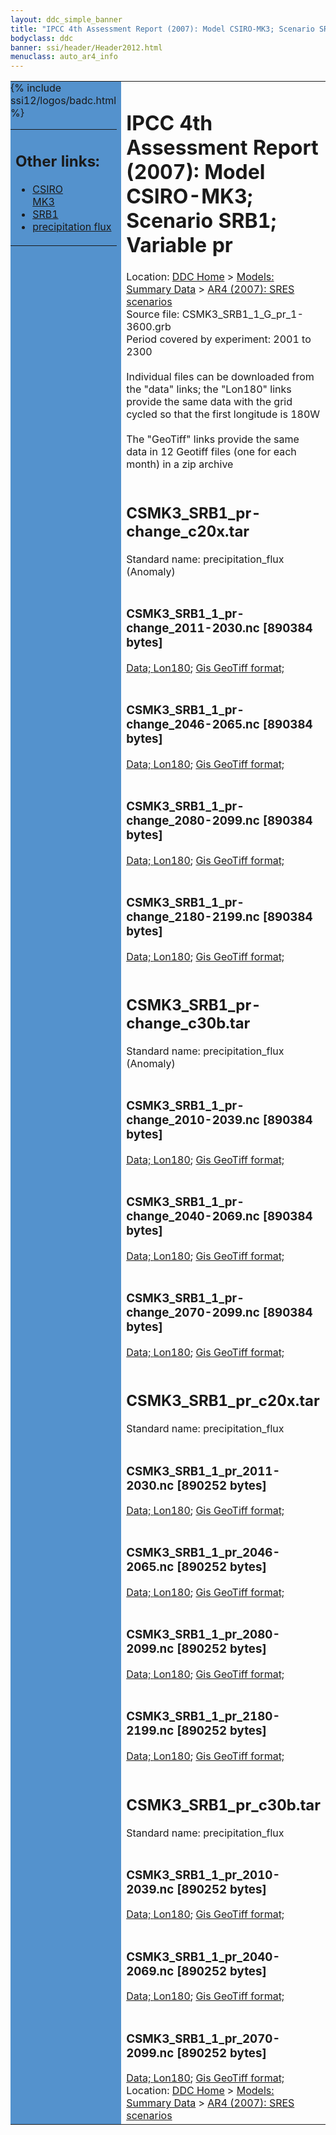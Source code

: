 ```yaml
---
layout: ddc_simple_banner
title: "IPCC 4th Assessment Report (2007): Model CSIRO-MK3; Scenario SRB1; Variable pr"
bodyclass: ddc
banner: ssi/header/Header2012.html
menuclass: auto_ar4_info
---
```



<table width="100%" border="0" cellspacing="0" cellpadding="0" style="border-collapse: collapse;">
<tr style="margin:0;padding:0;border:0;">
<td style="margin:0;padding:0;border:0;height:1pt;width:150pt;background:#5492CD;" valign="top" >

<div id="lh-col2" class="auto_ar4_info">
<table class="menumain" bgcolor="#5492CD" cellspacing="0" width="100%" border="0">
<tr><td>
<h2> Other links:</h2>
<ul>
<li><a href="/auto/ar4/model-CSIRO-MK3.html">CSIRO<br/>MK3</a></li>
<li><a href="/auto/ar4/scenario-SRB1.html">SRB1</a></li>
<li><a href="/auto/ar4/var-precipitation_flux.html">precipitation flux</a></li>
</ul>
</td></tr>
{% include ssi12/logos/badc.html %}
</table>
</div>
</td>
<td><h1>IPCC 4th Assessment Report (2007): Model CSIRO-MK3; Scenario SRB1; Variable pr</h1>

<!-- Breadcrumb1 -->
<div id="breadcrumb1" align="left">
Location: <a href="/index.html">DDC Home</a> > <a href="/sim/gcm_clim/">Models: Summary Data</a>
> <a href="/sim/gcm_clim/SRES_AR4/index.html">AR4 (2007): SRES scenarios</a>
</div>
<!-- End of Breadcrumb1 -->Source file: CSMK3_SRB1_1_G_pr_1-3600.grb
<br/>
Period covered by experiment: 2001 to 2300<br/>
<br/>Individual files can be downloaded from the "data" links; the "Lon180" links provide the same data
         with the grid cycled so that the first longitude is 180W<br/>
<br/>The "GeoTiff" links provide the same data in 12 Geotiff files (one for each month)
          in a zip archive<br/>
<br/><h2>CSMK3_SRB1_pr-change_c20x.tar</h2>
Standard name: precipitation_flux (Anomaly)<br>
<br/><h3>CSMK3_SRB1_1_pr-change_2011-2030.nc [890384 bytes]</h3>
<a href="/cgi-bin/downl/ar4_nc/pr/CSMK3_SRB1_1_pr-change_2011-2030.nc">Data; </a><a href="/cgi-bin/downl/ar4_nc/pr/CSMK3_SRB1_1_pr-change_2011-2030.cyto180.nc"> Lon180</a>; <a href="/cgi-bin/downl/ar4_tif/pr/CSMK3_SRB1_1_pr-change_2011-2030.zip">Gis GeoTiff format; </a><br/>
<br/><h3>CSMK3_SRB1_1_pr-change_2046-2065.nc [890384 bytes]</h3>
<a href="/cgi-bin/downl/ar4_nc/pr/CSMK3_SRB1_1_pr-change_2046-2065.nc">Data; </a><a href="/cgi-bin/downl/ar4_nc/pr/CSMK3_SRB1_1_pr-change_2046-2065.cyto180.nc"> Lon180</a>; <a href="/cgi-bin/downl/ar4_tif/pr/CSMK3_SRB1_1_pr-change_2046-2065.zip">Gis GeoTiff format; </a><br/>
<br/><h3>CSMK3_SRB1_1_pr-change_2080-2099.nc [890384 bytes]</h3>
<a href="/cgi-bin/downl/ar4_nc/pr/CSMK3_SRB1_1_pr-change_2080-2099.nc">Data; </a><a href="/cgi-bin/downl/ar4_nc/pr/CSMK3_SRB1_1_pr-change_2080-2099.cyto180.nc"> Lon180</a>; <a href="/cgi-bin/downl/ar4_tif/pr/CSMK3_SRB1_1_pr-change_2080-2099.zip">Gis GeoTiff format; </a><br/>
<br/><h3>CSMK3_SRB1_1_pr-change_2180-2199.nc [890384 bytes]</h3>
<a href="/cgi-bin/downl/ar4_nc/pr/CSMK3_SRB1_1_pr-change_2180-2199.nc">Data; </a><a href="/cgi-bin/downl/ar4_nc/pr/CSMK3_SRB1_1_pr-change_2180-2199.cyto180.nc"> Lon180</a>; <a href="/cgi-bin/downl/ar4_tif/pr/CSMK3_SRB1_1_pr-change_2180-2199.zip">Gis GeoTiff format; </a><br/>
<br/><h2>CSMK3_SRB1_pr-change_c30b.tar</h2>
Standard name: precipitation_flux (Anomaly)<br>
<br/><h3>CSMK3_SRB1_1_pr-change_2010-2039.nc [890384 bytes]</h3>
<a href="/cgi-bin/downl/ar4_nc/pr/CSMK3_SRB1_1_pr-change_2010-2039.nc">Data; </a><a href="/cgi-bin/downl/ar4_nc/pr/CSMK3_SRB1_1_pr-change_2010-2039.cyto180.nc"> Lon180</a>; <a href="/cgi-bin/downl/ar4_tif/pr/CSMK3_SRB1_1_pr-change_2010-2039.zip">Gis GeoTiff format; </a><br/>
<br/><h3>CSMK3_SRB1_1_pr-change_2040-2069.nc [890384 bytes]</h3>
<a href="/cgi-bin/downl/ar4_nc/pr/CSMK3_SRB1_1_pr-change_2040-2069.nc">Data; </a><a href="/cgi-bin/downl/ar4_nc/pr/CSMK3_SRB1_1_pr-change_2040-2069.cyto180.nc"> Lon180</a>; <a href="/cgi-bin/downl/ar4_tif/pr/CSMK3_SRB1_1_pr-change_2040-2069.zip">Gis GeoTiff format; </a><br/>
<br/><h3>CSMK3_SRB1_1_pr-change_2070-2099.nc [890384 bytes]</h3>
<a href="/cgi-bin/downl/ar4_nc/pr/CSMK3_SRB1_1_pr-change_2070-2099.nc">Data; </a><a href="/cgi-bin/downl/ar4_nc/pr/CSMK3_SRB1_1_pr-change_2070-2099.cyto180.nc"> Lon180</a>; <a href="/cgi-bin/downl/ar4_tif/pr/CSMK3_SRB1_1_pr-change_2070-2099.zip">Gis GeoTiff format; </a><br/>
<br/><h2>CSMK3_SRB1_pr_c20x.tar</h2>
Standard name: precipitation_flux<br>
<br/><h3>CSMK3_SRB1_1_pr_2011-2030.nc [890252 bytes]</h3>
<a href="/cgi-bin/downl/ar4_nc/pr/CSMK3_SRB1_1_pr_2011-2030.nc">Data; </a><a href="/cgi-bin/downl/ar4_nc/pr/CSMK3_SRB1_1_pr_2011-2030.cyto180.nc"> Lon180</a>; <a href="/cgi-bin/downl/ar4_tif/pr/CSMK3_SRB1_1_pr_2011-2030.zip">Gis GeoTiff format; </a><br/>
<br/><h3>CSMK3_SRB1_1_pr_2046-2065.nc [890252 bytes]</h3>
<a href="/cgi-bin/downl/ar4_nc/pr/CSMK3_SRB1_1_pr_2046-2065.nc">Data; </a><a href="/cgi-bin/downl/ar4_nc/pr/CSMK3_SRB1_1_pr_2046-2065.cyto180.nc"> Lon180</a>; <a href="/cgi-bin/downl/ar4_tif/pr/CSMK3_SRB1_1_pr_2046-2065.zip">Gis GeoTiff format; </a><br/>
<br/><h3>CSMK3_SRB1_1_pr_2080-2099.nc [890252 bytes]</h3>
<a href="/cgi-bin/downl/ar4_nc/pr/CSMK3_SRB1_1_pr_2080-2099.nc">Data; </a><a href="/cgi-bin/downl/ar4_nc/pr/CSMK3_SRB1_1_pr_2080-2099.cyto180.nc"> Lon180</a>; <a href="/cgi-bin/downl/ar4_tif/pr/CSMK3_SRB1_1_pr_2080-2099.zip">Gis GeoTiff format; </a><br/>
<br/><h3>CSMK3_SRB1_1_pr_2180-2199.nc [890252 bytes]</h3>
<a href="/cgi-bin/downl/ar4_nc/pr/CSMK3_SRB1_1_pr_2180-2199.nc">Data; </a><a href="/cgi-bin/downl/ar4_nc/pr/CSMK3_SRB1_1_pr_2180-2199.cyto180.nc"> Lon180</a>; <a href="/cgi-bin/downl/ar4_tif/pr/CSMK3_SRB1_1_pr_2180-2199.zip">Gis GeoTiff format; </a><br/>
<br/><h2>CSMK3_SRB1_pr_c30b.tar</h2>
Standard name: precipitation_flux<br>
<br/><h3>CSMK3_SRB1_1_pr_2010-2039.nc [890252 bytes]</h3>
<a href="/cgi-bin/downl/ar4_nc/pr/CSMK3_SRB1_1_pr_2010-2039.nc">Data; </a><a href="/cgi-bin/downl/ar4_nc/pr/CSMK3_SRB1_1_pr_2010-2039.cyto180.nc"> Lon180</a>; <a href="/cgi-bin/downl/ar4_tif/pr/CSMK3_SRB1_1_pr_2010-2039.zip">Gis GeoTiff format; </a><br/>
<br/><h3>CSMK3_SRB1_1_pr_2040-2069.nc [890252 bytes]</h3>
<a href="/cgi-bin/downl/ar4_nc/pr/CSMK3_SRB1_1_pr_2040-2069.nc">Data; </a><a href="/cgi-bin/downl/ar4_nc/pr/CSMK3_SRB1_1_pr_2040-2069.cyto180.nc"> Lon180</a>; <a href="/cgi-bin/downl/ar4_tif/pr/CSMK3_SRB1_1_pr_2040-2069.zip">Gis GeoTiff format; </a><br/>
<br/><h3>CSMK3_SRB1_1_pr_2070-2099.nc [890252 bytes]</h3>
<a href="/cgi-bin/downl/ar4_nc/pr/CSMK3_SRB1_1_pr_2070-2099.nc">Data; </a><a href="/cgi-bin/downl/ar4_nc/pr/CSMK3_SRB1_1_pr_2070-2099.cyto180.nc"> Lon180</a>; <a href="/cgi-bin/downl/ar4_tif/pr/CSMK3_SRB1_1_pr_2070-2099.zip">Gis GeoTiff format; </a><br/>
<!-- Breadcrumb2 -->
<div id="breadcrumb2" align="left">
Location: <a href="/index.html">DDC Home</a> > <a href="/sim/gcm_clim/">Models: Summary Data</a>
> <a href="/sim/gcm_clim/SRES_AR4/index.html">AR4 (2007): SRES scenarios</a>
</div>
<!-- End of Breadcrumb2 --></td></tr></table>
